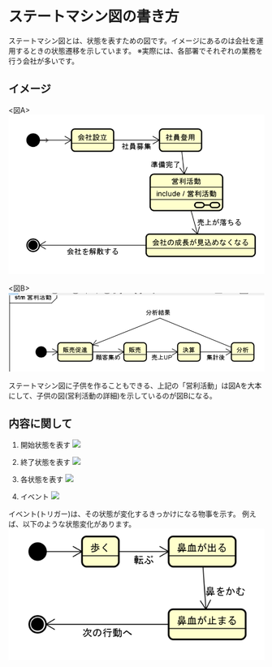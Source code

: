 # ステートマシン図の書き方
ステートマシン図とは、状態を表すための図です。イメージにあるのは会社を運用するときの状態遷移を示しています。
※実際には、各部署でそれぞれの業務を行う会社が多いです。

## イメージ
<図A>
![image1](./img/StateMachine1.png)


<図B>
![image2](./img/StateMachine2.png)

ステートマシン図に子供を作ることもできる、上記の「営利活動」は図Aを大本にして、子供の図(営利活動の詳細)を示しているのが図Bになる。


## 内容に関して
1. 開始状態を表す
  ![](ST_start.png)

2. 終了状態を表す
  ![](ST_start.png)

3. 各状態を表す
  ![](ST_state.png)

4. イベント
  ![](ST_event.png)

イベント(トリガー)は、その状態が変化するきっかけになる物事を示す。
例えば、以下のような状態変化があります。
![鼻血](./img/ST_sample1.png)
